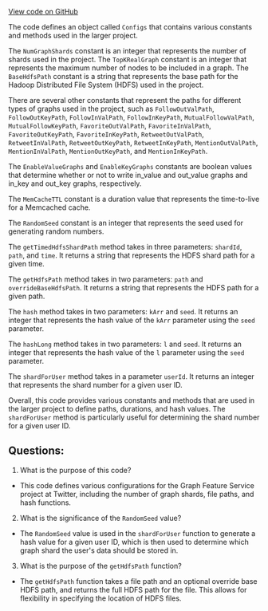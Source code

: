 [View code on GitHub](https://github.com/misbahsy/the-algorithm/graph-feature-service/src/main/scala/com/twitter/graph_feature_service/common/Configs.scala)

The code defines an object called `Configs` that contains various constants and methods used in the larger project. 

The `NumGraphShards` constant is an integer that represents the number of shards used in the project. The `TopKRealGraph` constant is an integer that represents the maximum number of nodes to be included in a graph. The `BaseHdfsPath` constant is a string that represents the base path for the Hadoop Distributed File System (HDFS) used in the project. 

There are several other constants that represent the paths for different types of graphs used in the project, such as `FollowOutValPath`, `FollowOutKeyPath`, `FollowInValPath`, `FollowInKeyPath`, `MutualFollowValPath`, `MutualFollowKeyPath`, `FavoriteOutValPath`, `FavoriteInValPath`, `FavoriteOutKeyPath`, `FavoriteInKeyPath`, `RetweetOutValPath`, `RetweetInValPath`, `RetweetOutKeyPath`, `RetweetInKeyPath`, `MentionOutValPath`, `MentionInValPath`, `MentionOutKeyPath`, and `MentionInKeyPath`. 

The `EnableValueGraphs` and `EnableKeyGraphs` constants are boolean values that determine whether or not to write in_value and out_value graphs and in_key and out_key graphs, respectively. 

The `MemCacheTTL` constant is a duration value that represents the time-to-live for a Memcached cache. 

The `RandomSeed` constant is an integer that represents the seed used for generating random numbers. 

The `getTimedHdfsShardPath` method takes in three parameters: `shardId`, `path`, and `time`. It returns a string that represents the HDFS shard path for a given time. 

The `getHdfsPath` method takes in two parameters: `path` and `overrideBaseHdfsPath`. It returns a string that represents the HDFS path for a given path. 

The `hash` method takes in two parameters: `kArr` and `seed`. It returns an integer that represents the hash value of the `kArr` parameter using the `seed` parameter. 

The `hashLong` method takes in two parameters: `l` and `seed`. It returns an integer that represents the hash value of the `l` parameter using the `seed` parameter. 

The `shardForUser` method takes in a parameter `userId`. It returns an integer that represents the shard number for a given user ID. 

Overall, this code provides various constants and methods that are used in the larger project to define paths, durations, and hash values. The `shardForUser` method is particularly useful for determining the shard number for a given user ID.
## Questions: 
 1. What is the purpose of this code?
- This code defines various configurations for the Graph Feature Service project at Twitter, including the number of graph shards, file paths, and hash functions.

2. What is the significance of the `RandomSeed` value?
- The `RandomSeed` value is used in the `shardForUser` function to generate a hash value for a given user ID, which is then used to determine which graph shard the user's data should be stored in.

3. What is the purpose of the `getHdfsPath` function?
- The `getHdfsPath` function takes a file path and an optional override base HDFS path, and returns the full HDFS path for the file. This allows for flexibility in specifying the location of HDFS files.